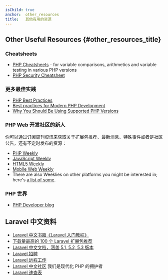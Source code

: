```yaml
---
isChild: true
anchor:  other_resources
title:   其他有用的资源
---
```


## Other Useful Resources {#other_resources_title}

### Cheatsheets

* [PHP Cheatsheets](http://phpcheatsheets.com/) - for variable comparisons, arithmetics and variable testing in various
PHP versions
* [PHP Security Cheatsheet](https://www.owasp.org/index.php/PHP_Security_Cheat_Sheet)

### 更多最佳实践

* [PHP Best Practices](https://phpbestpractices.org/)
* [Best practices for Modern PHP Development](https://www.airpair.com/php/posts/best-practices-for-modern-php-development)
* [Why You Should Be Using Supported PHP Versions](https://kinsta.com/blog/php-versions/)

### PHP Web 开发社区的新人

你可以通过订阅周刊资讯来获取关于扩展包推荐、最新消息、特殊事件或者是社区公告，还有不定时发布的资源：

* [PHP Weekly](http://www.phpweekly.com)
* [JavaScript Weekly](http://javascriptweekly.com)
* [HTML5 Weekly](http://html5weekly.com)
* [Mobile Web Weekly](http://mobilewebweekly.co)
* There are also Weeklies on other platforms you might be interested in; here's
[a list of some](https://github.com/jondot/awesome-weekly).

### PHP 世界

* [PHP Developer blog](http://blog.phpdeveloper.org/)


## Laravel 中文资料

- [Laravel 中文书籍《Laravel 入门教程》](https://laravel-china.org/topics/3383)
- [下载量最高的 100 个 Laravel 扩展包推荐 ](https://laravel-china.org/topics/2530)
- [Laravel 中文文档，涵盖 5.1, 5.2, 5.3 版本](https://laravel-china.org/docs/home )
- [Laravel 招聘 ](https://laravel-china.org/categories/1)
- [Laravel 远程工作](https://laravel-china.org/topics/3626)
- [Laravel 中文社区](https://laravel-china.org/) 我们是现代化 PHP 的拥护者
- [Laravel 速查表](https://cs.laravel-china.org/)
